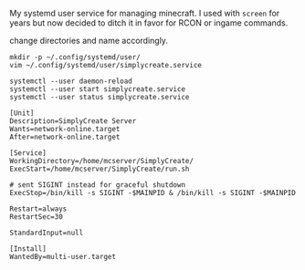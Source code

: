 My systemd user service for managing minecraft. I used with `screen` for years but now decided to ditch it in favor for RCON or ingame commands.

change directories and name accordingly.

```shell
mkdir -p ~/.config/systemd/user/
vim ~/.config/systemd/user/simplycreate.service

systemctl --user daemon-reload
systemctl --user start simplycreate.service
systemctl --user status simplycreate.service
```

```systemd
[Unit]
Description=SimplyCreate Server
Wants=network-online.target
After=network-online.target

[Service]
WorkingDirectory=/home/mcserver/SimplyCreate/
ExecStart=/home/mcserver/SimplyCreate/run.sh

# sent SIGINT instead for graceful shutdown
ExecStop=/bin/kill -s SIGINT -$MAINPID & /bin/kill -s SIGINT -$MAINPID

Restart=always
RestartSec=30

StandardInput=null

[Install]
WantedBy=multi-user.target
```